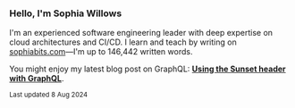 ### Hello, I'm Sophia Willows

I'm an experienced software engineering leader with deep expertise on cloud architectures and CI/CD. I learn and teach by writing on [sophiabits.com](https://sophiabits.com/blog)—I'm up to 146,442 written words.

You might enjoy my latest blog post on GraphQL: **[Using the Sunset header with GraphQL](https://sophiabits.com/blog/using-the-sunset-header-with-graphql)**.

<sub>Last updated 8 Aug 2024</sub>

